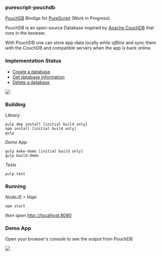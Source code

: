 ### purescript-pouchdb

<a href="http://pouchdb.com/">PouchDB</a> Bindigs for <a href="http://purescript.org">PureScript</a> (Work in Progress)

PouchDB is an open-source Database inspired by <a href="http://couchdb.apache.org/">Apache CouchDB</a> that runs in the browser.

With PouchDB one can store app-data locally *while offline* and sync them with the CouchDB and compatible servers when the app is back online.

### Implementation Status

- <a href="http://pouchdb.com/api.html#create_database">Create a database</a>
- <a href="http://pouchdb.com/api.html#database_information">Get database information</a>
- <a href="http://pouchdb.com/api.html#delete_database">Delete a database</a>

<img src="http://fs5.directupload.net/images/160227/6j6aob24.png"/>

### Building

*Library*
```shell
pulp dep install [initial build only]
npm install [initial build only]
gulp
```

*Demo App*

```shell
gulp make-demo [initial build only]
gulp build-demo
```

*Tests*

```shell
pulp test
```

### Running

*NodeJS + Hapi*

```shell
npm start
```

*then open* <a href="http://localhost:8080">http:://localhost:8080</a>

### Demo App

Open your browser's console to see the output from PouchDB

<img src="http://fs5.directupload.net/images/160227/82a5lra3.png"/>